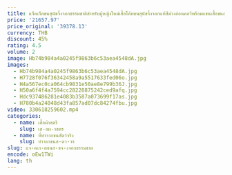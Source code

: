 ```yaml
---
title: แจ็คเก็ตขนสุนัขจิ้งจอกธรรมชาติสำหรับผู้หญิงใหม่เสื้อโค้ทขนสุนัขจิ้งจอกแท้สีม่วงอ่อนคอวีพร้อมแขนเสื้อขนสุนัขจิ้งจอกสีเงิน
price: '21657.97'
price_original: '39378.13'
currency: THB
discount: 45%
rating: 4.5
volume: 2
image: Hb74b984a4a0245f9863b6c53aea4548dA.jpg
images:
  - Hb74b984a4a0245f9863b6c53aea4548dA.jpg
  - H7728f076f36342458a9a5517633fed06o.jpg
  - H4a567ec0ca064cb9831e50ae8e799b36J.jpg
  - H50a6f4f4a7594cc28228875242ced9afq.jpg
  - Hdc937486281e4083b3587a073699f17as.jpg
  - H780b4a24048d43fa857ad07dc84274fbu.jpg
video: 330618259602.mp4
categories:
  - name: เสื้อผ้าสตรี
    slug: เส-อผ-าสตร
  - name: ที่ทำจากขนสัตว์จริง
    slug: ทำจากขนส-ตว-จร
slug: แจ-คเก-ตขนส-ขจ-งจอกธรรมชาต
encode: oEw1TWi
lang: th
---
```

  